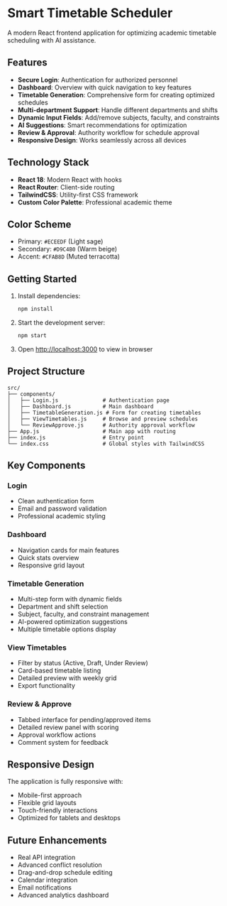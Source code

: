 # Smart Timetable Scheduler

A modern React frontend application for optimizing academic timetable scheduling with AI assistance.

## Features

- **Secure Login**: Authentication for authorized personnel
- **Dashboard**: Overview with quick navigation to key features
- **Timetable Generation**: Comprehensive form for creating optimized schedules
- **Multi-department Support**: Handle different departments and shifts
- **Dynamic Input Fields**: Add/remove subjects, faculty, and constraints
- **AI Suggestions**: Smart recommendations for optimization
- **Review & Approval**: Authority workflow for schedule approval
- **Responsive Design**: Works seamlessly across all devices

## Technology Stack

- **React 18**: Modern React with hooks
- **React Router**: Client-side routing
- **TailwindCSS**: Utility-first CSS framework
- **Custom Color Palette**: Professional academic theme

## Color Scheme

- Primary: `#ECEEDF` (Light sage)
- Secondary: `#D9C4B0` (Warm beige)  
- Accent: `#CFAB8D` (Muted terracotta)

## Getting Started

1. Install dependencies:
   ```bash
   npm install
   ```

2. Start the development server:
   ```bash
   npm start
   ```

3. Open [http://localhost:3000](http://localhost:3000) to view in browser

## Project Structure

```
src/
├── components/
│   ├── Login.js              # Authentication page
│   ├── Dashboard.js          # Main dashboard
│   ├── TimetableGeneration.js # Form for creating timetables
│   ├── ViewTimetables.js     # Browse and preview schedules
│   └── ReviewApprove.js      # Authority approval workflow
├── App.js                    # Main app with routing
├── index.js                  # Entry point
└── index.css                 # Global styles with TailwindCSS
```

## Key Components

### Login
- Clean authentication form
- Email and password validation
- Professional academic styling

### Dashboard  
- Navigation cards for main features
- Quick stats overview
- Responsive grid layout

### Timetable Generation
- Multi-step form with dynamic fields
- Department and shift selection
- Subject, faculty, and constraint management
- AI-powered optimization suggestions
- Multiple timetable options display

### View Timetables
- Filter by status (Active, Draft, Under Review)
- Card-based timetable listing
- Detailed preview with weekly grid
- Export functionality

### Review & Approve
- Tabbed interface for pending/approved items
- Detailed review panel with scoring
- Approval workflow actions
- Comment system for feedback

## Responsive Design

The application is fully responsive with:
- Mobile-first approach
- Flexible grid layouts
- Touch-friendly interactions
- Optimized for tablets and desktops

## Future Enhancements

- Real API integration
- Advanced conflict resolution
- Drag-and-drop schedule editing
- Calendar integration
- Email notifications
- Advanced analytics dashboard